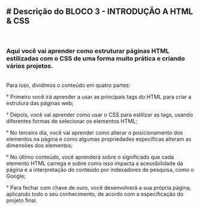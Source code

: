 <h2>
    # Descrição do BLOCO 3 - INTRODUÇÃO A HTML & CSS 
 </h2><br>
<h3>
  Aqui você vai aprender como estruturar páginas HTML estilizadas com o CSS de uma forma muito prática e criando vários projetos.
</h3>
<br>
Para isso, dividimos o conteúdo em quatro partes: <br>

   ° Primeiro você irá aprender a usar as principais tags do HTML para criar a estrutura das páginas web;

   ° Depois, você vai aprender como usar o CSS para estilizar as tags, usando diferentes formas de selecionar os elementos HTML;

   ° No terceiro dia, você vai aprender como alterar o posicionamento dos elementos na página e como algumas propriedades específicas alteram as dimensões dos elementos;

   ° No último conteúdo, você aprenderá sobre o significado que cada elemento HTML carrega e sobre como isso impacta a acessibilidade da página e a interpretação do conteúdo por indexadores de pesquisa, como o Google;

   ° Para fechar com chave de ouro, você desenvolverá a sua própria página, aplicando todo o seu conhecimento, de acordo com a especificação do projeto final.

